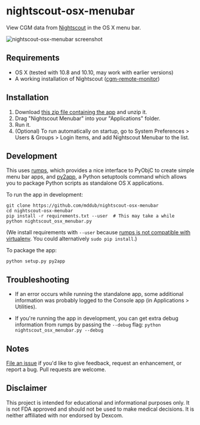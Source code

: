 # nightscout-osx-menubar

View CGM data from [Nightscout] in the OS X menu bar.

![nightscout-osx-menubar screenshot](https://raw.githubusercontent.com/mddub/nightscout-osx-menubar/master/screenshot.png)

## Requirements

* OS X (tested with 10.8 and 10.10, may work with earlier versions)
* A working installation of Nightscout ([cgm-remote-monitor])

## Installation

1. Download [this zip file containing the app][release-zip] and unzip it.
1. Drag "Nightscout Menubar" into your "Applications" folder.
1. Run it.
1. (Optional) To run automatically on startup, go to System Preferences > Users & Groups > Login Items, and add Nightscout Menubar to the list.

## Development

This uses [rumps], which provides a nice interface to PyObjC to create simple menu bar apps, and [py2app], a Python setuptools command which allows you to package Python scripts as standalone OS X applications.

To run the app in development:

```
git clone https://github.com/mddub/nightscout-osx-menubar
cd nightscout-osx-menubar
pip install -r requirements.txt --user  # This may take a while
python nightscout_osx_menubar.py
```

(We install requirements with `--user` because [rumps is not compatible with virtualenv][rumps-virtualenv]. You could alternatively `sudo pip install`.)

To package the app:

```
python setup.py py2app
```

## Troubleshooting

* If an error occurs while running the standalone app, some additional information was probably logged to the Console app (in Applications > Utilities).

* If you're running the app in development, you can get extra debug information from rumps by passing the `--debug` flag: `python nightscout_osx_menubar.py --debug`

## Notes

[File an issue] if you'd like to give feedback, request an enhancement, or report a bug. Pull requests are welcome.

## Disclaimer

This project is intended for educational and informational purposes only. It is not FDA approved and should not be used to make medical decisions. It is neither affiliated with nor endorsed by Dexcom.

[Nightscout]: http://www.nightscout.info/
[cgm-remote-monitor]: https://github.com/nightscout/cgm-remote-monitor
[release-zip]: https://github.com/mddub/nightscout-osx-menubar/raw/master/release/nightscout-osx-menubar-0.2.1.zip
[rumps]: https://github.com/jaredks/rumps
[py2app]: https://pythonhosted.org/py2app/
[rumps-virtualenv]: https://github.com/jaredks/rumps/issues/9
[File an issue]: https://github.com/mddub/nightscout-osx-menubar/issues
